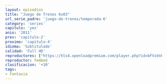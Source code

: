 ```yaml
---
layout: episodios
title: "Juego de Tronos 6x03"
url_serie_padre: 'juego-de-tronos/temporada-6'
category: 'series'
capitulo: 'yes'
anio: '2011'
prev: 'capitulo-2'
proximo: 'capitulo-4'
idioma: 'Subtitulado'
calidad: 'Full HD'
reproductores: ["https://hls4.openloadpremium.com/player.php?id=bFVzdnFtbTRVZFI2TjFYc0dKMkJ6dWcremY4RjNFK05KQ1E2MFM4MElsWlYzaFp1UndpbHlqenJDYllNRHRWczQ0c2xsbzFVQjBHMTBVVVllV0d0VVE9PQ&sub=https://sub.cuevana2.io/vtt-sub/sub7/Game.Of.Thrones.S06E03.vtt"]
reproductor: fembed
clasificacion: '+10'
tags:
- Fantasia
---
```












